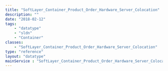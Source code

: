 ```yaml
---
title: "SoftLayer_Container_Product_Order_Hardware_Server_Colocation"
description: ""
date: "2018-02-12"
tags:
    - "datatype"
    - "sldn"
    - "Container"
classes:
    - "SoftLayer_Container_Product_Order_Hardware_Server_Colocation"
type: "reference"
layout: "datatype"
mainService : "SoftLayer_Container_Product_Order_Hardware_Server_Colocation"
---
```

